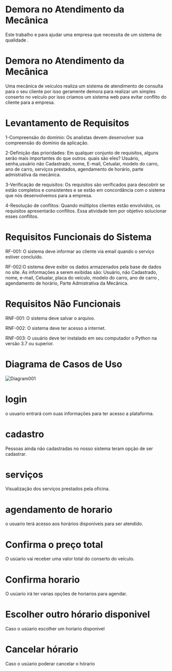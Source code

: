 # Demora no Atendimento da Mecânica
Este  trabalho e para ajudar uma empresa que necessita de um sistema de qualidade .
<h1>Demora no Atendimento da Mecânica</h1>

Uma mecânica de veículos realiza um sistema de atendimento   de  consulta para o seu cliente por isso geramente demora 
para realizar um simples conserto no veículo por isso criamos um sistema web para evitar conflito do cliente para a empresa.

# Levantamento de Requisitos

1-Compreensão do domínio: Os analistas devem desenvolver sua compreensão do domínio da aplicação.

2-Definição das prioridades: Em qualquer conjunto de requisitos, alguns serão mais importantes do que outros.
quais são eles?
Usuário, senha,usuário não Cadastrado, nome, E-mail, Celualar, modelo do carro, ano de carro, serviços prestados, agendamento de horário, parte admistrativa da mecânica.

3-Verificação de requisitos: Os requisitos são verificados para descobrir se estão completos e consistentes e se estão em concordância com o sistema que nós desenvolvemos para a empresa.

4-Resolução de conflitos: Quando múltiplos clientes estão envolvidos, os requisitos apresentarão conflitos. Essa atividade tem por objetivo solucionar esses conflitos.


# Requisitos Funcionais do Sistema

RF-001: O sistema deve informar ao cliente via email quando o serviço estiver concluído.

RF-002:O sistema deve exibir os dados armazenados pela base de dados no site. As informações a serem exibidas
são: Usuário, não Cadastrado, nome, e-mail, Celualar, placa do veículo, modelo do carro, ano de carro , agendamento de horário, Parte Admistrativa da Mecânica.


# Requisitos Não Funcionais

RNF-001: O sistema deve salvar o arquivo.

RNF-002: O sistema deve ter acesso a internet.

RNF-003: O usuário deve ter instalado em seu computador o Python na versão 3.7 ou superior.




# Diagrama de Casos de Uso 
![Diagram001](https://user-images.githubusercontent.com/82292857/166848624-50112438-3ad1-4f74-97c0-367565b0ec69.png)


# login
o usuario entrará com suas informações para ter acesso a plataforma.

# cadastro 
Pessoas ainda não cadastradas no nosso sistema teram opção de ser cadastrar.

# serviços 
Visualização dos serviços prestados pela oficina.

# agendamento de horario 
o usuario terá acesso aos horários disponíveis para ser atendido.

# Confirma o preço total
O usúario vai receber uma valor total do conserto  do veículo.

# Confirma horario
O usúario irá ter varias opções de horiarios para agendar.

# Escolher outro hórario disponivel 
Caso o usúario  escolher um horiario  disponivel

# Cancelar hórario 
Caso o usúario poderar cancelar o hórario 

